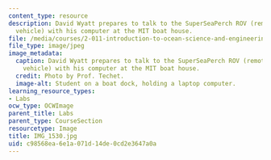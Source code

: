 ```yaml
---
content_type: resource
description: David Wyatt prepares to talk to the SuperSeaPerch ROV (remotely operated
  vehicle) with his computer at the MIT boat house.
file: /media/courses/2-011-introduction-to-ocean-science-and-engineering-spring-2006/c98568ea6e1a071d14de0cd2e3647a0a_IMG_1530.jpg
file_type: image/jpeg
image_metadata:
  caption: David Wyatt prepares to talk to the SuperSeaPerch ROV (remotely operated
    vehicle) with his computer at the MIT boat house.
  credit: Photo by Prof. Techet.
  image-alt: Student on a boat dock, holding a laptop computer.
learning_resource_types:
- Labs
ocw_type: OCWImage
parent_title: Labs
parent_type: CourseSection
resourcetype: Image
title: IMG_1530.jpg
uid: c98568ea-6e1a-071d-14de-0cd2e3647a0a
---
```

